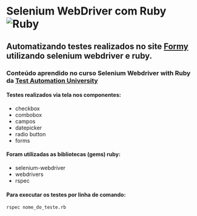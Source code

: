 # Selenium WebDriver com Ruby  ![Ruby](https://image.flaticon.com/icons/svg/600/600776.svg)



## Automatizando testes realizados no site [Formy](https://formy-project.herokuapp.com) utilizando selenium webdriver e ruby.

### Conteúdo aprendido no curso Selenium Webdriver with Ruby da [Test Automation University](https://testautomationu.applitools.com)

#### Testes realizados via tela nos componentes:
* checkbox
* combobox
* campos
* datepicker
* radio button
* forms

#### Foram utilizadas as bibliotecas (gems) ruby:
* selenium-webdriver
* webdrivers
* rspec

#### Para executar os testes por linha de comando:
`rspec nome_do_teste.rb`
